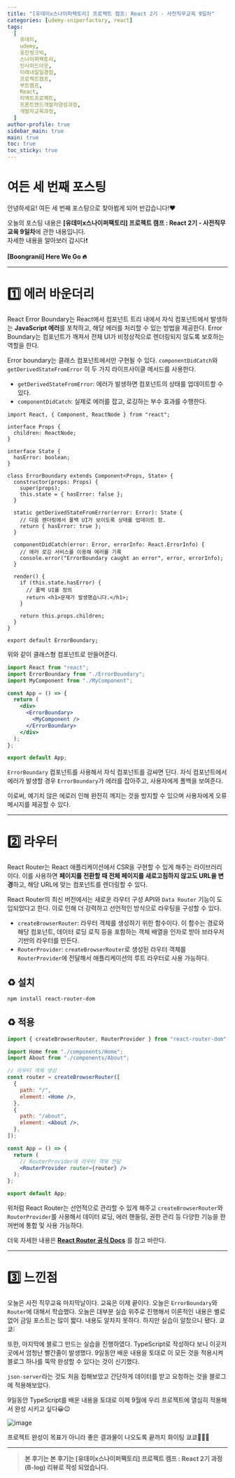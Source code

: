 ```yaml
---
title: "[유데미x스나이퍼팩토리] 프로젝트 캠프: React 2기 - 사전직무교육 9일차"
categories: [udemy-sniperfactory, react]
tags:
  [
    유데미,
    udemy,
    웅진씽크빅,
    스나이퍼팩토리,
    인사이드아웃,
    미래내일일경험,
    프로젝트캠프,
    부트캠프,
    React,
    리액트프로젝트,
    프론트엔드개발자양성과정,
    개발자교육과정,
  ]
author-profile: true
sidebar_main: true
main: true
toc: true
toc_sticky: true
---
```


# 여든 세 번째 포스팅

안녕하세요! 여든 세 번째 포스팅으로 찾아뵙게 되어 반갑습니다!♥

오늘의 포스팅 내용은 **[유데미x스나이퍼팩토리] 프로젝트 캠프 : React 2기 - 사전직무교육 9일차**에 관한 내용입니다. <br/>
자세한 내용을 알아보러 갑시다❗️

**[Boongranii] Here We Go 🔥**

---

# 1️⃣ 에러 바운더리

React Error Boundary는 React에서 컴포넌트 트리 내에서 자식 컴포넌트에서 발생하는 **JavaScript 에러**를 포착하고, 해당 에러를 처리할 수 있는 방법을 제공한다. Error Boundary는 컴포넌트가 깨져서 전체 UI가 비정상적으로 렌더링되지 않도록 보호하는 역할을 한다.

Error boundary는 클래스 컴포넌트에서만 구현될 수 있다. `componentDidCatch`와 `getDerivedStateFromError` 이 두 가지 라이프사이클 메서드를 사용한다.

- `getDerivedStateFromError`: 에러가 발생하면 컴포넌트의 상태를 업데이트할 수 있다.
- `componentDidCatch`: 실제로 에러를 잡고, 로깅하는 부수 효과를 수행한다.

```tsx
import React, { Component, ReactNode } from "react";

interface Props {
  children: ReactNode;
}

interface State {
  hasError: boolean;
}

class ErrorBoundary extends Component<Props, State> {
  constructor(props: Props) {
    super(props);
    this.state = { hasError: false };
  }

  static getDerivedStateFromError(error: Error): State {
    // 다음 렌더링에서 폴백 UI가 보이도록 상태를 업데이트 함.
    return { hasError: true };
  }

  componentDidCatch(error: Error, errorInfo: React.ErrorInfo) {
    // 에러 로깅 서비스를 이용해 에러를 기록
    console.error("ErrorBoundary caught an error", error, errorInfo);
  }

  render() {
    if (this.state.hasError) {
      // 폴백 UI를 정의
      return <h1>문제가 발생했습니다.</h1>;
    }

    return this.props.children;
  }
}

export default ErrorBoundary;
```

위와 같이 클래스형 컴포넌트로 만들어준다.

```jsx
import React from "react";
import ErrorBoundary from "./ErrorBoundary";
import MyComponent from "./MyComponent";

const App = () => {
  return (
    <div>
      <ErrorBoundary>
        <MyComponent />
      </ErrorBoundary>
    </div>
  );
};

export default App;
```

`ErrorBoundary` 컴포넌트를 사용해서 자식 컴포넌트를 감싸면 딘다. 자식 컴포넌트에서 에러가 발생할 경우 `ErrorBoundary`가 에러를 잡아주고, 사용자에게 폴백을 보여준다.

이로써, 예기치 않은 에로러 인해 완전히 깨지는 것을 방지할 수 있으며 사용자에게 오류 메시지를 제공할 수 있다.

---

# 2️⃣ 라우터

React Router는 React 애플리케이션에서 CSR을 구현할 수 있게 해주는 라이브러리이다. 이를 사용하면 **페이지를 전환할 때 전체 페이지를 새로고침하지 않고도 URL을 변경**하고, 해당 URL에 맞는 컴포넌트를 렌더링할 수 있다.

React Router의 최신 버전에서는 새로운 라우터 구성 API와 `Data Router` 기능이 도입되었다고 한다. 이로 인해 더 강력하고 선언적인 방식으로 라우팅을 구성할 수 있다.

- `createBrowserRouter`: 라우터 객체를 생성하기 위한 함수이다. 이 함수는 경로와 해당 컴포넌트, 데이터 로딩 로직 등을 포함하는 객체 배열을 인자로 받아 브라우저 기반의 라우터를 만든다.
- `RouterProvider`: `createBrowserRouter`로 생성된 라우터 객체를 `RouterProvider`에 전달해서 애플리케이션의 루트 라우터로 사용 가능하다.

## ♻️ 설치

```bash
npm install react-router-dom
```

## ♻️ 적용

```jsx
import { createBrowserRouter, RouterProvider } from "react-router-dom";

import Home from "./components/Home";
import About from "./components/About";

// 라우터 객체 생성
const router = createBrowserRouter([
  {
    path: "/",
    element: <Home />,
  },
  {
    path: "/about",
    element: <About />,
  },
]);

const App = () => {
  return (
    // RouterProvider에 라우터 객체 전달
    <RouterProvider router={router} />
  );
};

export default App;
```

위처럼 React Router는 선언적으로 관리할 수 있게 해주고 `createBrowserRouter`와 `RouterProvider`를 사용해서 데이터 로딩, 에러 핸들링, 권한 관리 등 다양한 기능을 한꺼번에 통합 및 사용 가능하다.

더욱 자세한 내용은 [**React Router 공식 Docs**](https://reactrouter.com/en/main) 를 참고 바란다.

---

# 3️⃣ 느낀점

오늘은 사전 직무교육 마지막날이다. 교육은 이제 끝이다. 오늘은 `ErrorBoundary`와 `Router`에 대해서 학습했다. 오늘은 대부분 실습 위주로 진행해서 이론적인 내용은 별로 없어 금일 포스트는 많이 짧다. 내용도 알차지 못하다. 하지만 실습이 알찼으니 됐다. 쿄쿄❕

또한, 마지막에 블로그 만드는 실습을 진행하였다. TypeScript로 작성하다 보니 이곳저곳에서 엄청난 빨간줄이 발생했다. 9일동안 배운 내용을 토대로 이 모든 것을 적용시켜 블로그 하나를 뚝딱 완성할 수 있다는 것이 신기했다.

`json-server`라는 것도 처음 접해보았고 간단하게 데이터를 받고 요청하는 것을 블로그에 적용해보았다.

9일동안 TypeScript를 배운 내용을 토대로 이제 9월에 우리 프로젝트에 열심히 적용해서 완성 시키고 싶다😀😉

![image](https://github.com/user-attachments/assets/42ab0b17-9211-45e4-8918-59d379271a95)<br />

프로젝트 완성이 목표가 아니라 좋은 결과물이 나오도록 끝까지 화이팅 쿄쿄💛✨🎵

---

> **본 후기는 본 후기는 [유데미x스나이퍼팩토리] 프로젝트 캠프 : React 2기 과정(B-log) 리뷰로 작성 되었습니다.**
